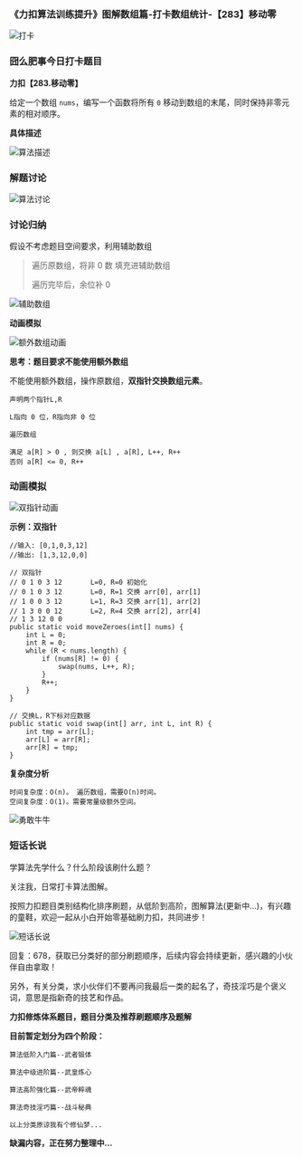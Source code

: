 ### 《力扣算法训练提升》图解数组篇-打卡数组统计-【283】移动零



![打卡](https://img-blog.csdnimg.cn/img_convert/e515042249a97c97ca3e8e00956daa39.png)

### 囧么肥事今日打卡题目

**力扣【283.移动零】**

给定一个数组 `nums`，编写一个函数将所有 `0` 移动到数组的末尾，同时保持非零元素的相对顺序。



**具体描述**

![算法描述](https://img-blog.csdnimg.cn/img_convert/bcfd0200b77819c46bdd3c4a444bdd83.png)

### 解题讨论

![算法讨论](https://img-blog.csdnimg.cn/img_convert/dafc4536868a258ec2267ef6863a352f.png)



### 讨论归纳

假设不考虑题目空间要求，利用辅助数组

> 遍历原数组，将非 0 数 填充进辅助数组
>
> 遍历完毕后，余位补 0

![辅助数组](https://img-blog.csdnimg.cn/img_convert/be1bf83794158ba623e0d74491bd94a5.png)

**动画模拟**

![额外数组动画](https://img-blog.csdnimg.cn/img_convert/c4a9febd793738588ee5c43e38b13fd2.gif)

**思考：题目要求不能使用额外数组**

不能使用额外数组，操作原数组，**双指针交换数组元素**。

```
声明两个指针L,R

L指向 0 位，R指向非 0 位

遍历数组

满足 a[R] > 0 , 则交换 a[L] , a[R], L++, R++
否则 a[R] <= 0, R++
```

### 动画模拟

![双指针动画](https://img-blog.csdnimg.cn/img_convert/7f6b5c4e47eba23dccb8994948d88310.gif)



**示例：双指针**

```
//输入: [0,1,0,3,12]
//输出: [1,3,12,0,0]

// 双指针
// 0 1 0 3 12       L=0, R=0 初始化
// 0 1 0 3 12       L=0, R=1 交换 arr[0], arr[1]
// 1 0 0 3 12       L=1, R=3 交换 arr[1], arr[2]
// 1 3 0 0 12       L=2, R=4 交换 arr[2], arr[4]
// 1 3 12 0 0
public static void moveZeroes(int[] nums) {
    int L = 0;
    int R = 0;
    while (R < nums.length) {
        if (nums[R] != 0) {
            swap(nums, L++, R);
        }
        R++;
    }
}

// 交换L，R下标对应数据
public static void swap(int[] arr, int L, int R) {
    int tmp = arr[L];
    arr[L] = arr[R];
    arr[R] = tmp;
}
```

**复杂度分析**

```
时间复杂度：O(n)。 遍历数组，需要O(n)时间。
空间复杂度：O(1)。需要常量级额外空间。
```

![勇敢牛牛](https://img-blog.csdnimg.cn/img_convert/0335e345b091bd18d5cab13658aa10e9.gif)



### 短话长说

学算法先学什么？什么阶段该刷什么题？

关注我，日常打卡算法图解。

按照力扣题目类别结构化排序刷题，从低阶到高阶，图解算法(更新中...)，有兴趣的童鞋，欢迎一起从小白开始零基础刷力扣，共同进步！

![短话长说](https://img-blog.csdnimg.cn/img_convert/6040c8afe2a1300128dc451ffc78e779.gif)

回复：678，获取已分类好的部分刷题顺序，后续内容会持续更新，感兴趣的小伙伴自由拿取！

另外，有关分类，求小伙伴们不要再问我最后一类的起名了，奇技淫巧是个褒义词，意思是指新奇的技艺和作品。



**力扣修炼体系题目，题目分类及推荐刷题顺序及题解**

**目前暂定划分为四个阶段：**

```
算法低阶入门篇--武者锻体

算法中级进阶篇--武皇炼心

算法高阶强化篇--武帝粹魂

算法奇技淫巧篇--战斗秘典

以上分类原谅我有个修仙梦...
```

**缺漏内容，正在努力整理中...**